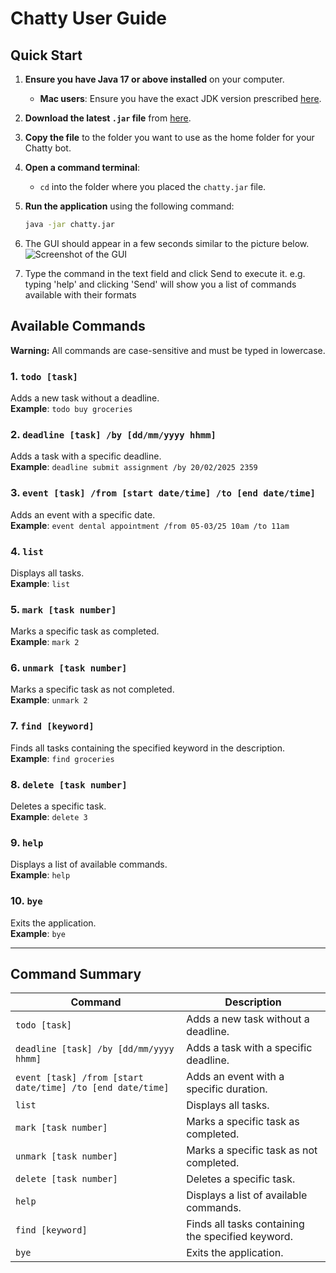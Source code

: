 # Chatty User Guide

## Quick Start

1. **Ensure you have Java 17 or above installed** on your computer.
   - **Mac users**: Ensure you have the exact JDK version prescribed [here](#).

2. **Download the latest `.jar` file** from [here](#).

3. **Copy the file** to the folder you want to use as the home folder for your Chatty bot.

4. **Open a command terminal**:
   - `cd` into the folder where you placed the `chatty.jar` file.

5. **Run the application** using the following command:
   ```bash
   java -jar chatty.jar
   
6. The GUI should appear in a few seconds similar to the picture below.
   ![Screenshot of the GUI](/docs/Ui.png)

7. Type the command in the text field and click Send to execute it. e.g. typing 'help' and clicking 'Send' will show you a list of commands available with their formats

## Available Commands

**Warning:** All commands are case-sensitive and must be typed in lowercase.

### 1. `todo [task]`
Adds a new task without a deadline.  
**Example**: `todo buy groceries`

### 2. `deadline [task] /by [dd/mm/yyyy hhmm]`
Adds a task with a specific deadline.  
**Example**: `deadline submit assignment /by 20/02/2025 2359`

### 3. `event [task] /from [start date/time] /to [end date/time]`
Adds an event with a specific date.  
**Example**: `event dental appointment /from 05-03/25 10am /to 11am`

### 4. `list`
Displays all tasks.  
**Example**: `list`

### 5. `mark [task number]`
Marks a specific task as completed.  
**Example**: `mark 2`

### 6. `unmark [task number]`
Marks a specific task as not completed.  
**Example**: `unmark 2`

### 7. `find [keyword]`
Finds all tasks containing the specified keyword in the description.  
**Example**: `find groceries`

### 8. `delete [task number]`
Deletes a specific task.  
**Example**: `delete 3`

### 9. `help`
Displays a list of available commands.  
**Example**: `help`

### 10. `bye`
Exits the application.  
**Example**: `bye`


---

## Command Summary

| Command                                                    | Description                                       |
|------------------------------------------------------------|---------------------------------------------------|
| `todo [task]`                                              | Adds a new task without a deadline.               |
| `deadline [task] /by [dd/mm/yyyy hhmm]`                    | Adds a task with a specific deadline.             |
| `event [task] /from [start date/time] /to [end date/time]` | Adds an event with a specific duration.           |
| `list`                                                     | Displays all tasks.                               |
| `mark [task number]`                                       | Marks a specific task as completed.               |
| `unmark [task number]`                                     | Marks a specific task as not completed.           |
| `delete [task number]`                                     | Deletes a specific task.                          |
| `help`                                                     | Displays a list of available commands.            |
| `find [keyword]`                                           | Finds all tasks containing the specified keyword. |
| `bye`                                                      | Exits the application.                            |
